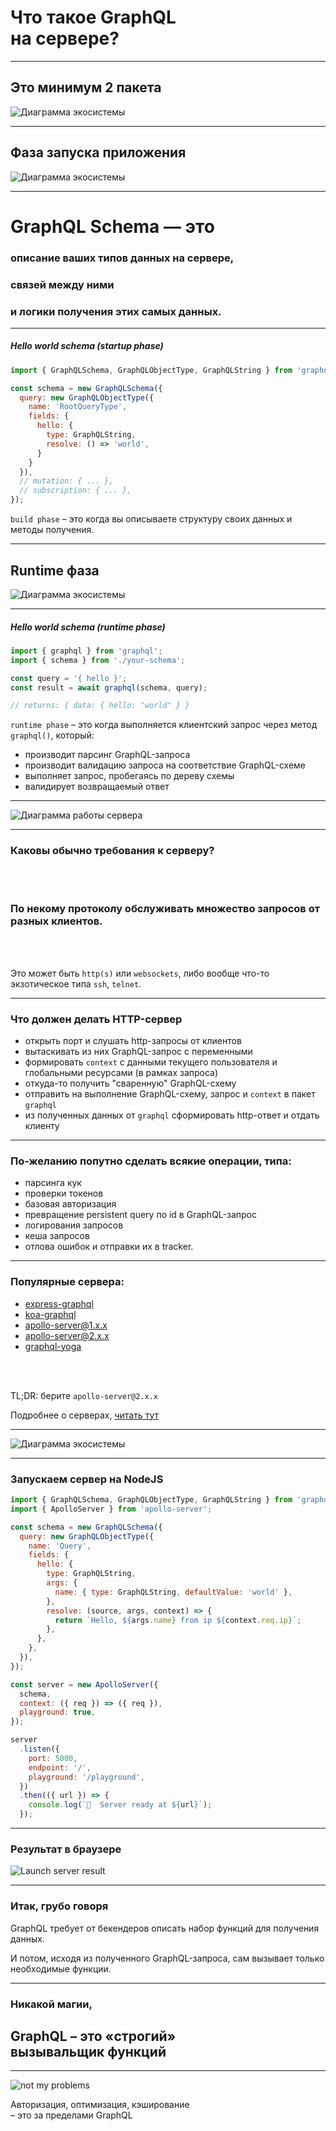 # Что такое GraphQL <br/> на сервере?

-----

## Это минимум 2 пакета

![Диаграмма экосистемы](./diagram-ecosystem.svg) <!-- .element: style="width: 90vw;" class="plain"  -->

-----

## Фаза запуска приложения

![Диаграмма экосистемы](./diagram-ecosystem-schema.svg) <!-- .element: style="width: 90vw;" class="plain"  -->

-----

# GraphQL Schema — это

### описание ваших типов данных на сервере, <!-- .element: class="fragment" -->

### связей между ними <!-- .element: class="fragment" -->

### и логики получения этих самых данных. <!-- .element: class="fragment" -->

-----

##### Hello world schema (startup phase)

```js
import { GraphQLSchema, GraphQLObjectType, GraphQLString } from 'graphql';

const schema = new GraphQLSchema({
  query: new GraphQLObjectType({
    name: 'RootQueryType',
    fields: {
      hello: {
        type: GraphQLString,
        resolve: () => 'world',
      }
    }
  }),
  // mutation: { ... },
  // subscription: { ... },
});

```

`build phase` – это когда вы описываете структуру своих данных и методы получения.

-----

## Runtime фаза

![Диаграмма экосистемы](./diagram-ecosystem-server.svg) <!-- .element: style="width: 90vw;" class="plain"  -->

-----

##### Hello world schema (runtime phase)

```js
import { graphql } from 'graphql';
import { schema } from './your-schema';

const query = '{ hello }';
const result = await graphql(schema, query);

// returns: { data: { hello: "world" } }

```

<span>`runtime phase` – это когда выполняется клиентский запрос через метод `graphql()`, который:</span> <!-- .element: class="fragment" -->

- производит парсинг GraphQL-запроса <!-- .element: class="fragment" -->
- производит валидацию запроса на соответствие GraphQL-схеме <!-- .element: class="fragment" -->
- выполняет запрос, пробегаясь по дереву схемы <!-- .element: class="fragment" -->
- валидирует возвращаемый ответ <!-- .element: class="fragment" -->

-----

![Диаграмма работы сервера](./diagram-server.svg) <!-- .element: style="width: 90vw;" class="plain"  -->
<!-- https://drive.google.com/file/d/1G-Iu_fZdrois9NZY1-5YGWNwELJEzy6Y/view?usp=sharing -->

-----

### Каковы обычно требования к серверу?

<br />
<br />

### По некому протоколу обслуживать множество запросов от разных клиентов. <!-- .element: class="fragment" -->

<br />
<br />

<span>Это может быть `http(s)` или `websockets`, либо вообще что-то экзотическое типа `ssh`, `telnet`.</span> <!-- .element: class="fragment" -->

-----

### Что должен делать HTTP-сервер

- открыть порт и слушать http-запросы от клиентов
- вытаскивать из них GraphQL-запрос с переменными
- формировать `context` с данными текущего пользователя и глобальными ресурсами (в рамках запроса)
- откуда-то получить "сваренную" GraphQL-схему
- отправить на выполнение GraphQL-схему, запрос и `context` в пакет `graphql`
- из полученных данных от `graphql` сформировать http-ответ и отдать клиенту

-----

### По-желанию попутно сделать всякие операции, типа:

- парсинга кук
- проверки токенов
- базовая авторизация
- превращение persistent query по id в GraphQL-запрос
- логирования запросов
- кеша запросов
- отлова ошибок и отправки их в tracker.

-----

### Популярные сервера:

- [express-graphql](https://github.com/graphql/express-graphql)
- [koa-graphql](https://github.com/chentsulin/koa-graphql)
- [apollo-server@1.x.x](https://github.com/apollographql/apollo-server/tree/version-1)
- [apollo-server@2.x.x](https://github.com/apollographql/apollo-server/tree/version-2)
- [graphql-yoga](https://github.com/prisma/graphql-yoga)

<br />
<br />

TL;DR: берите `apollo-server@2.x.x`

Подробнее о серверах, [читать тут](https://github.com/nodkz/conf-talks/tree/master/articles/graphql/server)

-----

![Диаграмма экосистемы](./diagram-ecosystem.svg) <!-- .element: style="width: 90vw;" class="plain"  -->

-----

### Запускаем сервер на NodeJS

```js
import { GraphQLSchema, GraphQLObjectType, GraphQLString } from 'graphql';
import { ApolloServer } from 'apollo-server';

const schema = new GraphQLSchema({
  query: new GraphQLObjectType({
    name: 'Query',
    fields: {
      hello: {
        type: GraphQLString,
        args: {
          name: { type: GraphQLString, defaultValue: 'world' },
        },
        resolve: (source, args, context) => {
          return `Hello, ${args.name} from ip ${context.req.ip}`;
        },
      },
    },
  }),
});

const server = new ApolloServer({
  schema,
  context: ({ req }) => ({ req }),
  playground: true,
});

server
  .listen({
    port: 5000,
    endpoint: '/',
    playground: '/playground',
  })
  .then(({ url }) => {
    console.log(`🚀  Server ready at ${url}`);
  });

```

<span class="fragment" data-code-focus="1-2" />
<span class="fragment" data-code-focus="4-18" />
<span class="fragment" data-code-focus="21-25" />
<span class="fragment" data-code-focus="27-35" />

-----

### Результат в браузере

![Launch server result](./launch-server.png)

-----

### Итак, грубо говоря <!-- .element: class="red" -->

GraphQL требует от бекендеров описать набор функций для получения данных. <!-- .element: class="fragment" -->

И потом, исходя из полученного GraphQL-запроса, сам вызывает только необходимые функции. <!-- .element: class="fragment" -->

-----

### Никакой магии, <!-- .element: class="orange" -->

## GraphQL – это «строгий» <br/>вызывальщик функций

-----

![not my problems](./graphql-rest-rpc.svg) <!-- .element: style="width: 600px;" class="plain"  -->

Авторизация, оптимизация, кэширование <br />– это за пределами GraphQL
